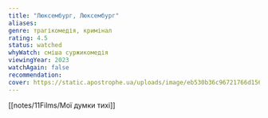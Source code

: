 ```yaml
---
title: "Люксембург, Люксембург"
aliases: 
genre: трагікомедія, кримінал
rating: 4.5
status: watched
whyWatch: сміша суржикомедія
viewingYear: 2023
watchAgain: false
recommendation: 
cover: https://static.apostrophe.ua/uploads/image/eb530b36c96721766d156e74c52128bf.jpg
---
```

[[notes/11Films/Мої думки тихі]]
